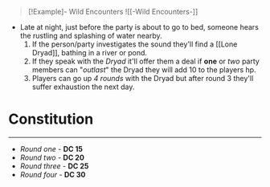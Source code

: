 
> [!Example]- Wild Encounters
> ![[-Wild Encounters-]]
- Late at night, just before the party is about to go to bed, someone hears the rustling and splashing of water nearby.
	1. If the person/party investigates the sound they'll find a [[Lone Dryad]], bathing in a river or pond.
	2. If they speak with the *Dryad* it'll offer them a deal if **one** or *two* party members can "*outlast*" the Dryad they will add 10 to the players hp.
	3. Players can go up *4 rounds* with the Dryad but after round 3 they'll suffer exhaustion the next day.

# Constitution
---
- *Round one* - **DC 15**
- *Round two* - **DC 20**
- *Round three* - **DC 25**
- *Round four* - **DC 30**
